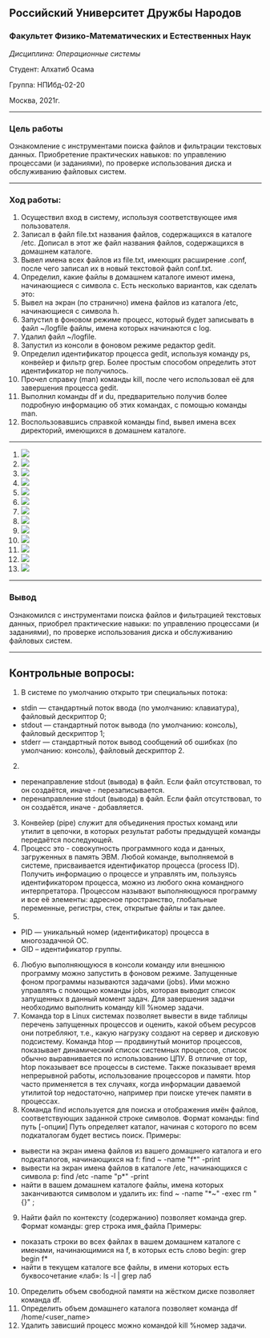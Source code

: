 ## Российский Университет Дружбы Народов

### Факультет Физико-Математических и Естественных Наук

*Дисциплина: Операционные системы*

Студент: Алхатиб Осама

Группа: НПИбд-02-20

Москва, 2021г.

----

### Цель работы

Ознакомление с инструментами поиска файлов и фильтрации текстовых данных. Приобретение практических навыков: по управлению процессами (и заданиями), по проверке использования диска и обслуживанию файловых систем.

----

### Ход работы:

1. Осуществил вход в систему, используя соответствующее имя пользователя.
2. Записал в файл file.txt названия файлов, содержащихся в каталоге /etc. Дописал в этот же файл названия файлов, содержащихся в домашнем каталоге.
3. Вывел имена всех файлов из file.txt, имеющих расширение .conf, после чего записал их в новый текстовой файл conf.txt.
4. Определил, какие файлы в домашнем каталоге имеют имена, начинающиеся с символа c. Есть несколько вариантов, как сделать это:
5. Вывел на экран (по странично) имена файлов из каталога /etc, начинающиеся с символа h.
6. Запустил в фоновом режиме процесс, который будет записывать в файл ~/logfile файлы, имена которых начинаются с log.
7. Удалил файл ~/logfile.
8. Запустил из консоли в фоновом режиме редактор gedit.
9. Определил идентификатор процесса gedit, используя команду ps, конвейер и фильтр grep. Более простым способом определить этот идентификатор не получилось.
10. Прочел справку (man) команды kill, после чего использовал её для завершения процесса gedit.
11. Выполнил команды df и du, предварительно получив более подробную информацию об этих командах, с помощью команды man.
12. Воспользовавшись справкой команды find, вывел имена всех директорий, имеющихся в домашнем каталоге.

---

1. ![](https://raw.githubusercontent.com/osamakhateb/lab7/main/image/Screenshot%202021-05-13%20162523.png)
2. ![](https://raw.githubusercontent.com/osamakhateb/lab7/main/image/2.png)
3. ![](https://raw.githubusercontent.com/osamakhateb/lab7/main/image/3.png)
4. ![](https://raw.githubusercontent.com/osamakhateb/lab7/main/image/4.png)
5. ![](https://raw.githubusercontent.com/osamakhateb/lab7/main/image/5.png)
6. ![](https://raw.githubusercontent.com/osamakhateb/lab7/main/image/6.png)
7. ![](https://raw.githubusercontent.com/osamakhateb/lab7/main/image/7.png)
8. ![](https://raw.githubusercontent.com/osamakhateb/lab7/main/image/8.png)
9. ![](https://raw.githubusercontent.com/osamakhateb/lab7/main/image/9.png)
10. ![](https://raw.githubusercontent.com/osamakhateb/lab7/main/image/10.png)
11. ![](https://raw.githubusercontent.com/osamakhateb/lab7/main/image/11.png)
12. ![](https://raw.githubusercontent.com/osamakhateb/lab7/main/image/12.png)
13. ![](https://github.com/osamakhateb/lab7/blob/main/image/13.png)



----

### Вывод

Ознакомился с инструментами поиска файлов и фильтрацией текстовых данных, приобрел практические навыки: по управлению процессами (и заданиями), по проверке использования диска и обслуживанию файловых систем.

----

## Контрольные вопросы:

1. В системе по умолчанию открыто три специальных потока:
* stdin — стандартный поток ввода (по умолчанию: клавиатура), файловый дескриптор 0;
* stdout — стандартный поток вывода (по умолчанию: консоль), файловый дескриптор 1;
* stderr — стандартный поток вывод сообщений об ошибках (по умолчанию: консоль), файловый дескриптор 2. 
2. 
* перенаправление stdout (вывода) в файл. Если файл отсутствовал, то он создаётся, иначе - перезаписывается.
* перенаправление stdout (вывода) в файл. Если файл отсутствовал, то он создаётся, иначе - добавляется.
3. Конвейер (pipe) служит для объединения простых команд или утилит в цепочки, в которых результат работы предыдущей команды передаётся последующей.
4. Процесс это - совокупность программного кода и данных, загруженных в память ЭВМ. Любой команде, выполняемой в системе, присваивается идентификатор процесса (process ID). Получить информацию о процессе и управлять им, пользуясь
идентификатором процесса, можно из любого окна командного интерпретатора. Процессом называют выполняющуюся программу и все её элементы: адресное пространство, глобальные переменные, регистры, стек, открытые файлы и так далее.
5. 
* PID — уникальный номер (идентификатор) процесса в многозадачной ОС.
* GID – идентификатор группы.
6. Любую выполняющуюся в консоли команду или внешнюю программу можно запустить в фоновом режиме. Запущенные фоном программы называются задачами (jobs). Ими можно управлять с помощью команды jobs, которая выводит список запущенных в данный момент задач. Для завершения задачи необходимо выполнить команду kill %номер задачи.
7. Команда top в Linux системах позволяет вывести в виде таблицы перечень запущенных процессов и оценить, какой объем ресурсов они потребляют, т.е., какую нагрузку создают на сервер и дисковую подсистему.
Команда htop — продвинутый монитор процессов, показывает динамический список системных процессов, список обычно выравнивается по использованию ЦПУ. В отличие от top, htop показывает все процессы в системе. Также показывает время непрерывной работы, использование процессоров и памяти. htop часто применяется в тех случаях, когда информации даваемой утилитой top недостаточно, например при поиске утечек памяти в процессах.
8. Команда find используется для поиска и отображения имён файлов, соответствующих заданной строке символов. Формат команды: find путь [-опции]
Путь определяет каталог, начиная с которого по всем подкаталогам будет вестись
поиск. Примеры:
- вывести на экран имена файлов из вашего домашнего каталога и его подкаталогов, начинающихся на f: find ~ -name "f*" -print
- вывести на экран имена файлов в каталоге /etc, начинающихся с символа p:
find /etc -name "p*" -print
- найти в вашем домашнем каталоге файлы, имена которых заканчиваются символом и удалить их: find ~ -name "*~" -exec rm "{}" \;
9. Найти файл по контексту (содержанию) позволяет команда grep. 
Формат команды: grep строка имя_файла
Примеры:
- показать строки во всех файлах в вашем домашнем каталоге с именами, начинающимися на f, в которых есть слово begin: grep begin f*
- найти в текущем каталоге все файлы, в имени которых есть буквосочетание «лаб»: 
ls -l | grep лаб
10. Определить объем свободной памяти на жёстком диске позволяет команда df.
11. Определить объем домашнего каталога позволяет команда df /home/<user_name>
12. Удалить зависший процесс можно командой kill %номер задачи.